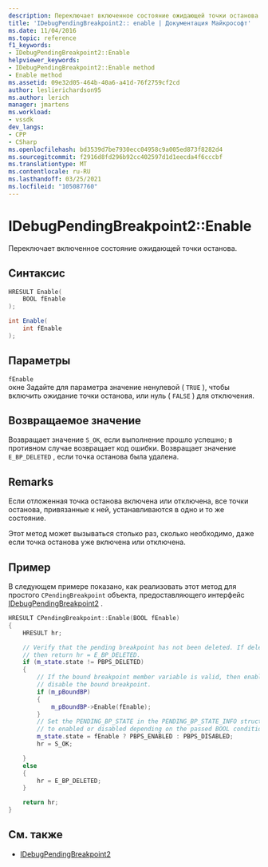 ```yaml
---
description: Переключает включенное состояние ожидающей точки останова.
title: 'IDebugPendingBreakpoint2:: enable | Документация Майкрософт'
ms.date: 11/04/2016
ms.topic: reference
f1_keywords:
- IDebugPendingBreakpoint2::Enable
helpviewer_keywords:
- IDebugPendingBreakpoint2::Enable method
- Enable method
ms.assetid: 09e32d05-464b-40a6-a41d-76f2759cf2cd
author: leslierichardson95
ms.author: lerich
manager: jmartens
ms.workload:
- vssdk
dev_langs:
- CPP
- CSharp
ms.openlocfilehash: bd3539d7be7930ecc04958c9a005ed873f8282d4
ms.sourcegitcommit: f2916d8fd296b92cc402597d1d1eecda4f6cccbf
ms.translationtype: MT
ms.contentlocale: ru-RU
ms.lasthandoff: 03/25/2021
ms.locfileid: "105087760"
---
```

# <a name="idebugpendingbreakpoint2enable"></a>IDebugPendingBreakpoint2::Enable
Переключает включенное состояние ожидающей точки останова.

## <a name="syntax"></a>Синтаксис

```cpp
HRESULT Enable(
    BOOL fEnable
);
```

```csharp
int Enable(
    int fEnable
);
```

## <a name="parameters"></a>Параметры
`fEnable`\
окне Задайте для параметра значение ненулевой ( `TRUE` ), чтобы включить ожидание точки останова, или нуль ( `FALSE` ) для отключения.

## <a name="return-value"></a>Возвращаемое значение
Возвращает значение `S_OK`, если выполнение прошло успешно; в противном случае возвращает код ошибки. Возвращает значение `E_BP_DELETED` , если точка останова была удалена.

## <a name="remarks"></a>Remarks
Если отложенная точка останова включена или отключена, все точки останова, привязанные к ней, устанавливаются в одно и то же состояние.

Этот метод может вызываться столько раз, сколько необходимо, даже если точка останова уже включена или отключена.

## <a name="example"></a>Пример
В следующем примере показано, как реализовать этот метод для простого `CPendingBreakpoint` объекта, предоставляющего интерфейс [IDebugPendingBreakpoint2](../../../extensibility/debugger/reference/idebugpendingbreakpoint2.md) .

```cpp
HRESULT CPendingBreakpoint::Enable(BOOL fEnable)
{
    HRESULT hr;

    // Verify that the pending breakpoint has not been deleted. If deleted,
    // then return hr = E_BP_DELETED.
    if (m_state.state != PBPS_DELETED)
    {
        // If the bound breakpoint member variable is valid, then enable or
        // disable the bound breakpoint.
        if (m_pBoundBP)
        {
            m_pBoundBP->Enable(fEnable);
        }
        // Set the PENDING_BP_STATE in the PENDING_BP_STATE_INFO structure
        // to enabled or disabled depending on the passed BOOL condition.
        m_state.state = fEnable ? PBPS_ENABLED : PBPS_DISABLED;
        hr = S_OK;

    }
    else
    {
        hr = E_BP_DELETED;
    }

    return hr;
}
```

## <a name="see-also"></a>См. также
- [IDebugPendingBreakpoint2](../../../extensibility/debugger/reference/idebugpendingbreakpoint2.md)
